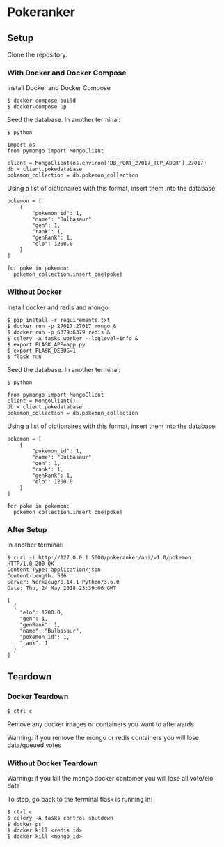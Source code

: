Pokeranker
======

## Setup

Clone the repository.

### With Docker and Docker Compose

Install Docker and Docker Compose

```
$ docker-compose build
$ docker-compose up
```

Seed the database. In another terminal:

```
$ python

import os
from pymongo import MongoClient

client = MongoClient(os.environ['DB_PORT_27017_TCP_ADDR'],27017)
db = client.pokedatabase
pokemon_collection = db.pokemon_collection
```

Using a list of dictionaires with this format, insert them into the database:

```
pokemon = [
    {
        "pokemon_id": 1,
        "name": "Bulbasaur",
        "gen": 1,
        "rank": 1,
        "genRank": 1,
        "elo": 1200.0
    }
]

for poke in pokemon:
  pokemon_collection.insert_one(poke)
```

### Without Docker

Install docker and redis and mongo.

```
$ pip install -r requirements.txt
$ docker run -p 27017:27017 mongo &
$ docker run -p 6379:6379 redis &
$ celery -A tasks worker --loglevel=info &
$ export FLASK_APP=app.py
$ export FLASK_DEBUG=1
$ flask run
```

Seed the database. In another terminal:

```
$ python

from pymongo import MongoClient
client = MongoClient()
db = client.pokedatabase
pokemon_collection = db.pokemon_collection
```

Using a list of dictionaires with this format, insert them into the database:

```
pokemon = [
    {
        "pokemon_id": 1,
        "name": "Bulbasaur",
        "gen": 1,
        "rank": 1,
        "genRank": 1,
        "elo": 1200.0
    }
]

for poke in pokemon:
  pokemon_collection.insert_one(poke)
```

### After Setup

In another terminal:

```
$ curl -i http://127.0.0.1:5000/pokeranker/api/v1.0/pokemon
HTTP/1.0 200 OK
Content-Type: application/json
Content-Length: 506
Server: Werkzeug/0.14.1 Python/3.6.0
Date: Thu, 24 May 2018 23:39:06 GMT

[
  {
    "elo": 1200.0,
    "gen": 1,
    "genRank": 1,
    "name": "Bulbasaur",
    "pokemon_id": 1,
    "rank": 1
  }
]
```

## Teardown

### Docker Teardown

```
$ ctrl c
```

Remove any docker images or containers you want to afterwards

Warning: if you remove the mongo or redis containers you will lose data/queued votes

### Without Docker Teardown

Warning: if you kill the mongo docker container you will lose all vote/elo data

To stop, go back to the terminal flask is running in:

```
$ ctrl c
$ celery -A tasks control shutdown
$ docker ps
$ docker kill <redis id>
$ docker kill <mongo_id>
```
